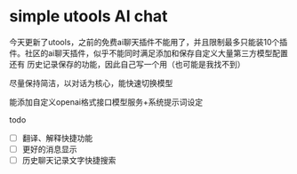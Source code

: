# simple utools AI chat
今天更新了utools，之前的免费ai聊天插件不能用了，并且限制最多只能装10个插件。社区的ai聊天插件，似乎不能同时满足添加和保存自定义大量第三方模型配置 还有 历史记录保存的功能，因此自己写一个用（也可能是我找不到）

尽量保持简洁，以对话为核心，能快速切换模型

能添加自定义openai格式接口模型服务+系统提示词设定

todo 
 - [ ] 翻译、解释快捷功能
 - [ ] 更好的消息显示
 - [ ] 历史聊天记录文字快捷搜索
